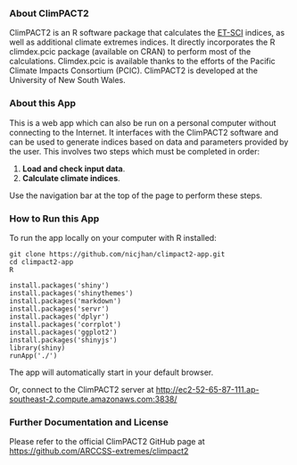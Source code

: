 
### About ClimPACT2
ClimPACT2 is an R software package that calculates the [ET-SCI](https://www.wmo.int/pages/prog/wcp/ccl/opace/opace4/ET-SCI-4-1.php) indices, as well as additional climate extremes indices. It directly incorporates the R climdex.pcic package (available on CRAN) to perform most of the calculations. Climdex.pcic is available thanks to the efforts of the Pacific Climate Impacts Consortium (PCIC). ClimPACT2 is developed at the University of New South Wales.

### About this App
This is a web app which can also be run on a personal computer without connecting to the Internet. It interfaces with the ClimPACT2 software and can be used to generate indices based on data and parameters provided by the user. This involves two steps which must be completed in order:

1. **Load and check input data**.
2. **Calculate climate indices**.

Use the navigation bar at the top of the page to perform these steps.

### How to Run this App
 To run the app locally on your computer with R installed:

```{bash}
git clone https://github.com/nicjhan/climpact2-app.git
cd climpact2-app
R
```

```{r}
install.packages('shiny')
install.packages('shinythemes')
install.packages('markdown')
install.packages('servr')
install.packages('dplyr')
install.packages('corrplot')
install.packages('ggplot2')
install.packages('shinyjs')
library(shiny)
runApp('./')
```
The app will automatically start in your default browser.

Or, connect to the ClimPACT2 server at http://ec2-52-65-87-111.ap-southeast-2.compute.amazonaws.com:3838/

### Further Documentation and License
Please refer to the official ClimPACT2 GitHub page at https://github.com/ARCCSS-extremes/climpact2
